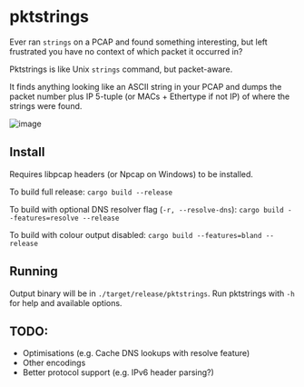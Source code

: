# pktstrings

Ever ran `strings` on a PCAP and found something interesting, but left frustrated you have no context of which packet it occurred in?

Pktstrings is like Unix `strings` command, but packet-aware.

It finds anything looking like an ASCII string in your PCAP and dumps the packet number plus IP 5-tuple (or MACs + Ethertype if not IP) of where the strings were found.

![image](https://user-images.githubusercontent.com/2273100/189233990-47fed77f-588e-4902-9f50-fe9b0f05f68f.png)

## Install
Requires libpcap headers (or Npcap on Windows) to be installed.

To build full release:
`cargo build --release`

To build with optional DNS resolver flag (`-r, --resolve-dns`):
`cargo build --features=resolve --release`

To build with colour output disabled:
`cargo build --features=bland --release`

## Running
Output binary will be in `./target/release/pktstrings`.
Run pktstrings with `-h` for help and available options.

## TODO:
- Optimisations (e.g. Cache DNS lookups with resolve feature)
- Other encodings
- Better protocol support (e.g. IPv6 header parsing?)
